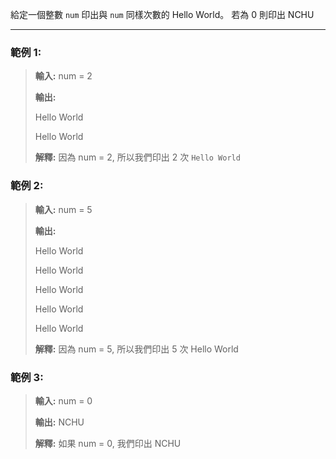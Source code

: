 給定一個整數 `num` 印出與 `num` 同樣次數的 Hello World。
若為 0 則印出 NCHU

---

### 範例 1:

> **輸入:** num = 2
>
> **輸出:**
>
> Hello World
>
> Hello World
>
> **解釋:** 因為 num = 2, 所以我們印出 2 次 `Hello World`

### 範例 2:

> **輸入:** num = 5
>
> **輸出:**
>
> Hello World
>
> Hello World
>
> Hello World
>
> Hello World
>
> Hello World
>
> **解釋:** 因為 num = 5, 所以我們印出 5 次 Hello World

### 範例 3:

> **輸入:** num = 0
>
> **輸出:**
> NCHU
>
> **解釋:** 如果 num = 0, 我們印出 NCHU
